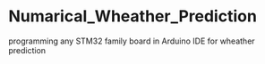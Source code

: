 # Numarical_Wheather_Prediction
programming any STM32  family board in Arduino IDE  for wheather prediction
